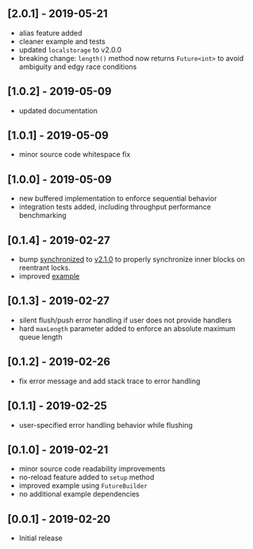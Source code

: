 ## [2.0.1] - 2019-05-21
- alias feature added
- cleaner example and tests
- updated `localstorage` to v2.0.0
- breaking change: `length()` method now returns `Future<int>` to avoid
ambiguity and edgy race conditions

## [1.0.2] - 2019-05-09
- updated documentation

## [1.0.1] - 2019-05-09
- minor source code whitespace fix

## [1.0.0] - 2019-05-09

- new buffered implementation to enforce sequential behavior
- integration tests added, including throughput performance benchmarking

## [0.1.4] - 2019-02-27

- bump [synchronized](https://pub.dartlang.org/packages/synchronized) to 
[v2.1.0](
https://pub.dartlang.org/packages/synchronized/versions/2.1.0) to properly
synchronize inner blocks on reentrant locks.
- improved [example](
https://pub.dartlang.org/packages/flutter_persistent_queue#-example-tab-)

## [0.1.3] - 2019-02-27

- silent flush/push error handling if user does not provide handlers
- hard `maxLength` parameter added to enforce an absolute maximum queue length

## [0.1.2] - 2019-02-26

- fix error message and add stack trace to error handling

## [0.1.1] - 2019-02-25

- user-specified error handling behavior while flushing

## [0.1.0] - 2019-02-21

- minor source code readability improvements
- no-reload feature added to `setup` method
- improved example using `FutureBuilder`
- no additional example dependencies

## [0.0.1] - 2019-02-20

- Initial release
